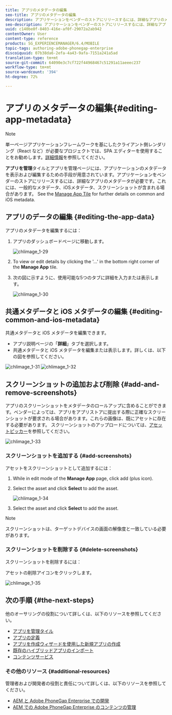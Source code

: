 ```yaml
---
title: アプリのメタデータの編集
seo-title: アプリのメタデータの編集
description: アプリケーションをベンダーのストアにリリースするには、詳細なアプリのメタデータが必要です。このページでは、アプリのデータの編集について説明します。
seo-description: アプリケーションをベンダーのストアにリリースするには、詳細なアプリのメタデータが必要です。このページでは、アプリのデータの編集について説明します。
uuid: c140be0f-8403-416e-af0f-29072a2ab942
contentOwner: User
content-type: reference
products: SG_EXPERIENCEMANAGER/6.4/MOBILE
topic-tags: authoring-adobe-phonegap-enterprise
discoiquuid: 07b38da6-2efa-4a43-9afa-7151a241a5ad
translation-type: tm+mt
source-git-commit: 64090e3c7cf722f44968467c51291a11aeeec237
workflow-type: tm+mt
source-wordcount: '394'
ht-degree: 72%

---
```



# アプリのメタデータの編集{#editing-app-metadata}

>[!NOTE]
>
>単一ページアプリケーションフレームワークを基にしたクライアント側レンダリング（React など）が必要なプロジェクトでは、SPA エディターを使用することをお勧めします。[詳細情報](/help/sites-developing/spa-overview.md)を参照してください。

**アプリを管理**&#x200B;タイルとアプリを管理ページには、アプリケーションのメタデータを表示および編集するための手段が用意されています。アプリケーションをベンダーのストアにリリースするには、詳細なアプリのメタデータが必要です。これには、一般的なメタデータ、iOSメタデータ、スクリーンショットが含まれる場合があります。 See the [Manage App Tile](/help/mobile/phonegap-app-details-tile.md) for further details on common and iOS metadata.

## アプリのデータの編集 {#editing-the-app-data}

アプリのメタデータを編集するには：

1. アプリのダッシュボードページに移動します。

   ![chlimage_1-29](assets/chlimage_1-29.png)

1. To view or edit details by clicking the &#39;...&#39; in the bottom right corner of the **Manage App** tile.

1. 次の図に示すように、使用可能な5つのタブに詳細を入力または表示します。

   ![chlimage_1-30](assets/chlimage_1-30.png)

## 共通メタデータと iOS メタデータの編集 {#editing-common-and-ios-metadata}

共通メタデータと iOS メタデータを編集できます。

* アプリ説明ページの「**詳細**」タブを選択します。
* 共通メタデータと iOS メタデータを編集または表示します。詳しくは、以下の図を参照してください。

![chlimage_1-31](assets/chlimage_1-31.png) ![chlimage_1-32](assets/chlimage_1-32.png)

## スクリーンショットの追加および削除 {#add-and-remove-screenshots}

アプリのスクリーンショットをメタデータのロールアップに含めることができます。ベンダーによっては、アプリをアプリストアに提出する際に正確なスクリーンショットが要求される場合があります。これらの画像は、既にアセットに存在する必要があります。 スクリーンショットのアップロードについては、[アセットピッカー](/help/assets/asset-selector.md)を参照してください。

![chlimage_1-33](assets/chlimage_1-33.png)

### スクリーンショットを追加する {#add-screenshots}

アセットをスクリーンショットとして追加するには：

1. While in edit mode of the **Manage App** page, click add (plus icon).
1. Select the asset and click **Select** to add the asset.

   ![chlimage_1-34](assets/chlimage_1-34.png)

1. Select the asset and click **Select** to add the asset.

>[!NOTE]
>
>スクリーンショットは、ターゲットデバイスの画面の解像度と一致している必要があります。

### スクリーンショットを削除する {#delete-screenshots}

スクリーンショットを削除するには：

アセットの削除アイコンをクリックします。

![chlimage_1-35](assets/chlimage_1-35.png)

## 次の手順 {#the-next-steps}

他のオーサリングの役割について詳しくは、以下のリソースを参照してください。

* [アプリを管理タイル](/help/mobile/phonegap-app-details-tile.md)
* [アプリの定義](/help/mobile/phonegap-app-definitions.md)
* [アプリを作成ウィザードを使用した新規アプリの作成](/help/mobile/phonegap-create-new-app.md)
* [既存のハイブリッドアプリのインポート](/help/mobile/phonegap-adding-content-to-imported-app.md)
* [コンテンツサービス](/help/mobile/develop-content-as-a-service.md)

### その他のリソース {#additional-resources}

管理者および開発者の役割と責任について詳しくは、以下のリソースを参照してください。

* [AEM と Adobe PhoneGap Enterprise での開発](/help/mobile/developing-in-phonegap.md)
* [AEM での Adobe PhoneGap Enterprise のコンテンツの管理](/help/mobile/administer-phonegap.md)
